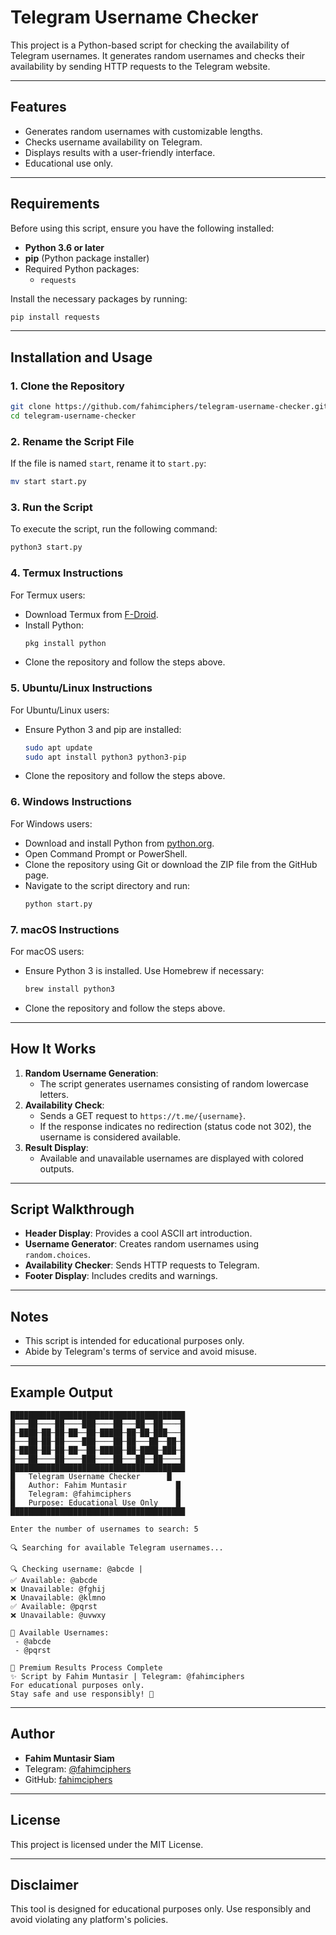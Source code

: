 # Telegram Username Checker

This project is a Python-based script for checking the availability of Telegram usernames. It generates random usernames and checks their availability by sending HTTP requests to the Telegram website.

---

## Features
- Generates random usernames with customizable lengths.
- Checks username availability on Telegram.
- Displays results with a user-friendly interface.
- Educational use only.

---

## Requirements

Before using this script, ensure you have the following installed:

- **Python 3.6 or later**
- **pip** (Python package installer)
- Required Python packages:
  - `requests`

Install the necessary packages by running:
```bash
pip install requests
```

---

## Installation and Usage

### 1. Clone the Repository
```bash
git clone https://github.com/fahimciphers/telegram-username-checker.git
cd telegram-username-checker
```

### 2. Rename the Script File
If the file is named `start`, rename it to `start.py`:
```bash
mv start start.py
```

### 3. Run the Script
To execute the script, run the following command:
```bash
python3 start.py
```

### 4. Termux Instructions
For Termux users:
- Download Termux from [F-Droid](https://f-droid.org/en/packages/com.termux/).
- Install Python:
  ```bash
  pkg install python
  ```
- Clone the repository and follow the steps above.

### 5. Ubuntu/Linux Instructions
For Ubuntu/Linux users:
- Ensure Python 3 and pip are installed:
  ```bash
  sudo apt update
  sudo apt install python3 python3-pip
  ```
- Clone the repository and follow the steps above.

### 6. Windows Instructions
For Windows users:
- Download and install Python from [python.org](https://www.python.org/downloads/).
- Open Command Prompt or PowerShell.
- Clone the repository using Git or download the ZIP file from the GitHub page.
- Navigate to the script directory and run:
  ```bash
  python start.py
  ```

### 7. macOS Instructions
For macOS users:
- Ensure Python 3 is installed. Use Homebrew if necessary:
  ```bash
  brew install python3
  ```
- Clone the repository and follow the steps above.

---

## How It Works
1. **Random Username Generation**:
   - The script generates usernames consisting of random lowercase letters.
2. **Availability Check**:
   - Sends a GET request to `https://t.me/{username}`.
   - If the response indicates no redirection (status code not 302), the username is considered available.
3. **Result Display**:
   - Available and unavailable usernames are displayed with colored outputs.

---

## Script Walkthrough
- **Header Display**: Provides a cool ASCII art introduction.
- **Username Generator**: Creates random usernames using `random.choices`.
- **Availability Checker**: Sends HTTP requests to Telegram.
- **Footer Display**: Includes credits and warnings.

---

## Notes
- This script is intended for educational purposes only.
- Abide by Telegram's terms of service and avoid misuse.

---

## Example Output
```plaintext
███████████████████████████████████████
█───██────██────███────██───██──██────█
█─████─██─██─██──██─█████─██─██─███───█
█───██─██─██────███────██─██───██──██─█
█─████─██─██─██──██─█████─██─████─███─█
█───██────██────███────██───██──██────█
███████████████████████████████████████
█   Telegram Username Checker      █
█   Author: Fahim Muntasir           █
█   Telegram: @fahimciphers          █
█   Purpose: Educational Use Only    █
███████████████████████████████████████

Enter the number of usernames to search: 5

🔍 Searching for available Telegram usernames...

🔍 Checking username: @abcde |
✅ Available: @abcde
❌ Unavailable: @fghij
❌ Unavailable: @klmno
✅ Available: @pqrst
❌ Unavailable: @uvwxy

🎉 Available Usernames:
 - @abcde
 - @pqrst

🎉 Premium Results Process Complete
✨ Script by Fahim Muntasir | Telegram: @fahimciphers
For educational purposes only.
Stay safe and use responsibly! 🚀
```

---

## Author
- **Fahim Muntasir Siam**
- Telegram: [@fahimciphers](https://t.me/fahimciphers)
- GitHub: [fahimciphers](https://github.com/fahimciphers)

---

## License
This project is licensed under the MIT License.

---

## Disclaimer
This tool is designed for educational purposes only. Use responsibly and avoid violating any platform's policies.




